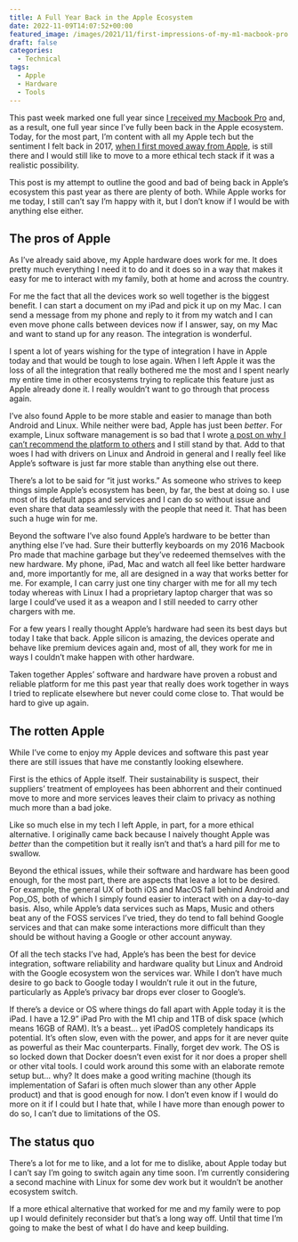 ```yaml
---
title: A Full Year Back in the Apple Ecosystem
date: 2022-11-09T14:07:52+00:00
featured_image: /images/2021/11/first-impressions-of-my-m1-macbook-pro.jpeg
draft: false
categories:
  - Technical
tags:
  - Apple
  - Hardware
  - Tools
---
```


This past week marked one full year since [I received my Macbook Pro][1] and, as a result, one full year since I’ve fully been back in the Apple ecosystem. Today, for the most part, I’m content with all my Apple tech but the sentiment I felt back in 2017, [when I first moved away from Apple][2], is still there and I would still like to move to a more ethical tech stack if it was a realistic possibility.

This post is my attempt to outline the good and bad of being back in Apple’s ecosystem this past year as there are plenty of both. While Apple works for me today, I still can’t say I’m happy with it, but I don’t know if I would be with anything else either.

## The pros of Apple

As I’ve already said above, my Apple hardware does work for me. It does pretty much everything I need it to do and it does so in a way that makes it easy for me to interact with my family, both at home and across the country.

For me the fact that all the devices work so well together is the biggest benefit. I can start a document on my iPad and pick it up on my Mac. I can send a message from my phone and reply to it from my watch and I can even move phone calls between devices now if I answer, say, on my Mac and want to stand up for any reason. The integration is wonderful.

I spent a lot of years wishing for the type of integration I have in Apple today and that would be tough to lose again. When I left Apple it was the loss of all the integration that really bothered me the most and I spent nearly my entire time in other ecosystems trying to replicate this feature just as Apple already done it. I really wouldn’t want to go through that process again.

I’ve also found Apple to be more stable and easier to manage than both Android and Linux. While neither were bad, Apple has just been _better_. For example, Linux software management is so bad that I wrote [a post on why I can’t recommend the platform to others][3] and I still stand by that. Add to that woes I had with drivers on Linux and Android in general and I really feel like Apple’s software is just far more stable than anything else out there.

There’s a lot to be said for “it just works.” As someone who strives to keep things simple Apple’s ecosystem has been, by far, the best at doing so. I use most of its default apps and services and I can do so without issue and even share that data seamlessly with the people that need it. That has been such a huge win for me.

Beyond the software I’ve also found Apple’s hardware to be better than anything else I’ve had. Sure their butterfly keyboards on my 2016 Macbook Pro made that machine garbage but they’ve redeemed themselves with the new hardware. My phone, iPad, Mac and watch all feel like better hardware and, more importantly for me, all are designed in a way that works better for me. For example, I can carry just one tiny charger with me for all my tech today whereas with Linux I had a proprietary laptop charger that was so large I could’ve used it as a weapon and I still needed to carry other chargers with me.

For a few years I really thought Apple’s hardware had seen its best days but today I take that back. Apple silicon is amazing, the devices operate and behave like premium devices again and, most of all, they work for me in ways I couldn’t make happen with other hardware.

Taken together Apples’ software and hardware have proven a robust and reliable platform for me this past year that really does work together in ways I tried to replicate elsewhere but never could come close to. That would be hard to give up again.

## The rotten Apple

While I’ve come to enjoy my Apple devices and software this past year there are still issues that have me constantly looking elsewhere.

First is the ethics of Apple itself. Their sustainability is suspect, their suppliers’ treatment of employees has been abhorrent and their continued move to more and more services leaves their claim to privacy as nothing much more than a bad joke.

Like so much else in my tech I left Apple, in part, for a more ethical alternative. I originally came back because I naively thought Apple was _better_ than the competition but it really isn’t and that’s a hard pill for me to swallow.

Beyond the ethical issues, while their software and hardware has been good enough, for the most part, there are aspects that leave a lot to be desired. For example, the general UX of both iOS and MacOS fall behind Android and Pop_OS, both of which I simply found easier to interact with on a day-to-day basis. Also, while Apple’s data services such as Maps, Music and others beat any of the FOSS services I’ve tried, they do tend to fall behind Google services and that can make some interactions more difficult than they should be without having a Google or other account anyway.

Of all the tech stacks I’ve had, Apple’s has been the best for device integration, software reliability and hardware quality but Linux and Android with the Google ecosystem won the services war. While I don’t have much desire to go back to Google today I wouldn’t rule it out in the future, particularly as Apple’s privacy bar drops ever closer to Google’s.

If there’s a device or OS where things do fall apart with Apple today it is the iPad. I have a 12.9” iPad Pro with the M1 chip and 1TB of disk space (which means 16GB of RAM). It’s a beast… yet iPadOS completely handicaps its potential. It’s often slow, even with the power, and apps for it are never quite as powerful as their Mac counterparts. Finally, forget dev work. The OS is so locked down that Docker doesn’t even exist for it nor does a proper shell or other vital tools. I could work around this some with an elaborate remote setup but… why? It does make a good writing machine (though its implementation of Safari is often much slower than any other Apple product) and that is good enough for now. I don’t even know if I would do more on it if I could but I hate that, while I have more than enough power to do so, I can’t due to limitations of the OS.

## The status quo

There’s a lot for me to like, and a lot for me to dislike, about Apple today but I can’t say I’m going to switch again any time soon. I’m currently considering a second machine with Linux for some dev work but it wouldn’t be another ecosystem switch.

If a more ethical alternative that worked for me and my family were to pop up I would definitely reconsider but that’s a long way off. Until that time I’m going to make the best of what I do have and keep building.

 [1]: /2021/11/first-impressions-of-my-m1-macbook-pro/
 [2]: /2017/12/from-apple-to-google-and-more-my-adventure-in-escaping-the-apple-ecosystem/
 [3]: /2020/04/why-i-cant-recommend-linux-to-others/